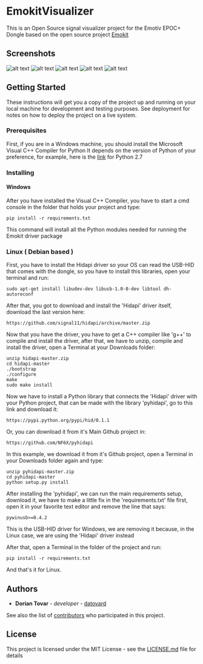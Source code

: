 # EmokitVisualizer

This is an Open Source signal visualizer project for the Emotiv EPOC+ Dongle based on the open source project [Emokit](https://github.com/openyou/emokit)

## Screenshots

![alt text](https://github.com/EmokitAlife/EmokitVisualizer/blob/CreacionUI/assets/screenshot-1.png "Main Interface tab 1")
![alt text](https://github.com/EmokitAlife/EmokitVisualizer/blob/CreacionUI/assets/screenshot-2.png "Main Interface tab 2")
![alt text](https://github.com/EmokitAlife/EmokitVisualizer/blob/CreacionUI/assets/screenshot-3.png "Running a recorded file plots")
![alt text](https://github.com/EmokitAlife/EmokitVisualizer/blob/CreacionUI/assets/screenshot-4.png "Running a recorded file heatmap")
![alt text](https://github.com/EmokitAlife/EmokitVisualizer/blob/CreacionUI/assets/screenshot-5.png "Running a recorded file selected sensors")


## Getting Started

These instructions will get you a copy of the project up and running on your local machine for development and testing purposes. See deployment for notes on how to deploy the project on a live system.

### Prerequisites

First, if you are in a Windows machine, you should install the Microsoft Visual C++ Compiler for Python
It depends on the version of Python of your preference, for example, here is the [link](https://www.microsoft.com/en-us/download/details.aspx?id=44266) for Python 2.7


### Installing

#### Windows

After you have installed the Visual C++ Compiler, you have to start a cmd console in the folder that holds your project and type:

```
pip install -r requirements.txt
```

This command will install all the Python modules needed for running the Emokit driver package

### Linux ( Debian based )

First, you have to install the Hidapi driver so your OS can read the USB-HID that comes with the dongle, so you have to install this libraries, open your terminal and run:

```
sudo apt-get install libudev-dev libusb-1.0-0-dev libtool dh-autoreconf
```

After that, you got to download and install the 'Hidapi' driver itself, download the last version here:

```
https://github.com/signal11/hidapi/archive/master.zip
```

Now that you have the driver, you have to get a C++ compiler like 'g++' to compile and install the driver, after that, we have to unzip, compile and install the driver, open a Terminal at your Downloads folder:

```
unzip hidapi-master.zip
cd hidapi-master
./bootstrap
./configure
make
sudo make install
```

Now we have to install a Python library that connects the 'Hidapi' driver with your Python project, that can be made with the library 'pyhidapi', go to this link and download it:

```
https://pypi.python.org/pypi/hid/0.1.1
```

Or, you can download it from it's Main Github project in:

```
https://github.com/NF6X/pyhidapi
```

In this example, we download it from it's Github project, open a Terminal in your Downloads folder again and type:

```
unzip pyhidapi-master.zip
cd pyhidapi-master
python setup.py install
```

After installing the 'pyhidapi', we can run the main requirements setup, download it, we have to make a little fix in the 'requirements.txt' file first, open it in your favorite text editor and remove the line that says:

```
pywinusb>=0.4.2
```

This is the USB-HID driver for Windows, we are removing it because, in the Linux case, we are using the 'Hidapi' driver instead

After that, open a Terminal in the folder of the project and run:

```
pip install -r requirements.txt
```

And that's it for Linux.

## Authors

* **Dorian Tovar** - *developer* - [datovard](https://github.com/datovard)

See also the list of [contributors](https://github.com/orgs/EmokitAlife/people) who participated in this project.

## License

This project is licensed under the MIT License - see the [LICENSE.md](LICENSE.md) file for details

